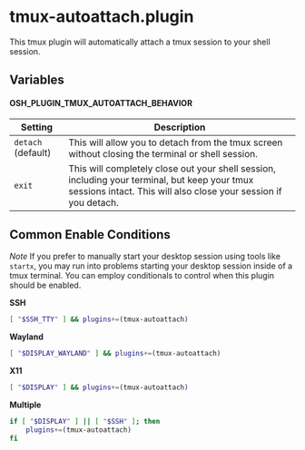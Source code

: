 # tmux-autoattach.plugin

This tmux plugin will automatically attach a tmux session to your shell session.

## Variables

#### OSH_PLUGIN_TMUX_AUTOATTACH_BEHAVIOR

| Setting            | Description                                                                                                                                                      |
| ------------------ | ---------------------------------------------------------------------------------------------------------------------------------------------------------------- |
| `detach` (default) | This will allow you to detach from the tmux screen without closing the terminal or shell session.                                                                |
| `exit`             | This will completely close out your shell session, including your terminal, but keep your tmux sessions intact. This will also close your session if you detach. |

## Common Enable Conditions

_Note_ If you prefer to manually start your desktop session using tools like
`startx`, you may run into problems starting your desktop session inside of a
tmux terminal. You can employ conditionals to control when this plugin should be
enabled.

**SSH**

```sh
[ "$SSH_TTY" ] && plugins+=(tmux-autoattach)
```

**Wayland**

```sh
[ "$DISPLAY_WAYLAND" ] && plugins+=(tmux-autoattach)
```

**X11**

```sh
[ "$DISPLAY" ] && plugins+=(tmux-autoattach)
```

**Multiple**

```sh
if [ "$DISPLAY" ] || [ "$SSH" ]; then
	plugins+=(tmux-autoattach)
fi
```

